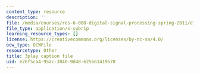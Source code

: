 ```yaml
---
content_type: resource
description: ''
file: /media/courses/res-6-008-digital-signal-processing-spring-2011/e76f5ca495ac30409d48625b61419678_JtJ3v__Rx7E.srt
file_type: application/x-subrip
learning_resource_types: []
license: https://creativecommons.org/licenses/by-nc-sa/4.0/
ocw_type: OCWFile
resourcetype: Other
title: 3play caption file
uid: e76f5ca4-95ac-3040-9d48-625b61419678
---
```

